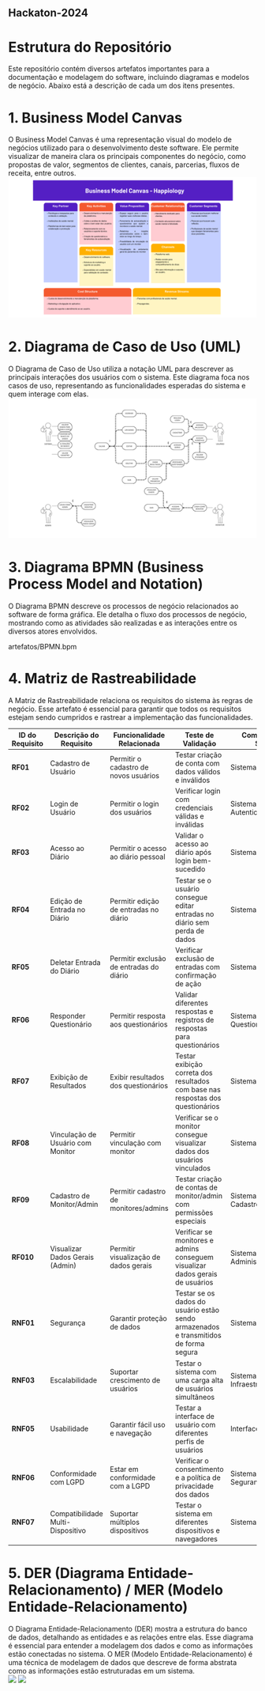 ## Hackaton-2024

# Estrutura do Repositório
Este repositório contém diversos artefatos importantes para a documentação e modelagem do software, incluindo diagramas e modelos de negócio. Abaixo está a descrição de cada um dos itens presentes.

# 1. Business Model Canvas
O Business Model Canvas é uma representação visual do modelo de negócios utilizado para o desenvolvimento deste software. Ele permite visualizar de maneira clara os principais componentes do negócio, como propostas de valor, segmentos de clientes, canais, parcerias, fluxos de receita, entre outros.
<br>
<img src="artefatos/Business Model Canvas.png"/>

# 2. Diagrama de Caso de Uso (UML)
O Diagrama de Caso de Uso utiliza a notação UML para descrever as principais interações dos usuários com o sistema. Este diagrama foca nos casos de uso, representando as funcionalidades esperadas do sistema e quem interage com elas.
<br>
<img src="artefatos/USE CASE.png"/>

# 3. Diagrama BPMN (Business Process Model and Notation)
O Diagrama BPMN descreve os processos de negócio relacionados ao software de forma gráfica. Ele detalha o fluxo dos processos de negócio, mostrando como as atividades são realizadas e as interações entre os diversos atores envolvidos.

artefatos/BPMN.bpm

# 4. Matriz de Rastreabilidade
A Matriz de Rastreabilidade relaciona os requisitos do sistema às regras de negócio. Esse artefato é essencial para garantir que todos os requisitos estejam sendo cumpridos e rastrear a implementação das funcionalidades.

| **ID do Requisito** | **Descrição do Requisito** | **Funcionalidade Relacionada** | **Teste de Validação** | **Componente do Sistema** |
| --- | --- | --- | --- | --- |
| **RF01** | Cadastro de Usuário | Permitir o cadastro de novos usuários | Testar criação de conta com dados válidos e inválidos | Sistema de Cadastro |
| **RF02** | Login de Usuário | Permitir o login dos usuários | Verificar login com credenciais válidas e inválidas | Sistema de Autenticação |
| **RF03** | Acesso ao Diário | Permitir o acesso ao diário pessoal | Validar o acesso ao diário após login bem-sucedido | Sistema de Diário |
| **RF04** | Edição de Entrada no Diário | Permitir edição de entradas no diário | Testar se o usuário consegue editar entradas no diário sem perda de dados | Sistema de Diário |
| **RF05** | Deletar Entrada do Diário | Permitir exclusão de entradas do diário | Verificar exclusão de entradas com confirmação de ação | Sistema de Diário |
| **RF06** | Responder Questionário | Permitir resposta aos questionários | Validar diferentes respostas e registros de respostas para questionários | Sistema de Questionários |
| **RF07** | Exibição de Resultados | Exibir resultados dos questionários | Testar exibição correta dos resultados com base nas respostas dos questionários | Sistema de Relatórios |
| **RF08** | Vinculação de Usuário com Monitor | Permitir vinculação com monitor | Verificar se o monitor consegue visualizar dados dos usuários vinculados | Sistema de Vinculação |
| **RF09** | Cadastro de Monitor/Admin | Permitir cadastro de monitores/admins | Testar criação de contas de monitor/admin com permissões especiais | Sistema de Cadastro/Admin |
| **RF010** | Visualizar Dados Gerais (Admin) | Permitir visualização de dados gerais | Verificar se monitores e admins conseguem visualizar dados gerais de usuários | Sistema de Administração |
| **RNF01** | Segurança | Garantir proteção de dados | Testar se os dados do usuário estão sendo armazenados e transmitidos de forma segura | Sistema de Segurança |
| **RNF03** | Escalabilidade | Suportar crescimento de usuários | Testar o sistema com uma carga alta de usuários simultâneos | Sistema de Infraestrutura |
| **RNF05** | Usabilidade | Garantir fácil uso e navegação | Testar a interface de usuário com diferentes perfis de usuários | Interface de Usuário |
| **RNF06** | Conformidade com LGPD | Estar em conformidade com a LGPD | Verificar o consentimento e a política de privacidade dos dados | Sistema de Segurança/Compliance |
| **RNF07** | Compatibilidade Multi-Dispositivo | Suportar múltiplos dispositivos | Testar o sistema em diferentes dispositivos e navegadores | Sistema de Interface |


# 5. DER (Diagrama Entidade-Relacionamento) / MER (Modelo Entidade-Relacionamento)
O Diagrama Entidade-Relacionamento (DER) mostra a estrutura do banco de dados, detalhando as entidades e as relações entre elas. Esse diagrama é essencial para entender a modelagem dos dados e como as informações estão conectadas no sistema. O MER (Modelo Entidade-Relacionamento) é uma técnica de modelagem de dados que descreve de forma abstrata como as informações estão estruturadas em um sistema.
<br>
<img src="artefatos/MODELO CONCEITUAL.png.png"/> <img src="artefatos/MODELO LÓGICO.png.png"/> 

